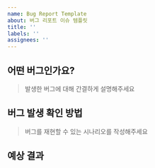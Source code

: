 ```yaml
---
name: Bug Report Template
about: 버그 리포트 이슈 템플릿
title: ''
labels: ''
assignees: ''
---
```


## 어떤 버그인가요?

> 발생한 버그에 대해 간결하게 설명해주세요

## 버그 발생 확인 방법

> 버그를 재현할 수 있는 시나리오를 작성해주세요

## 예상 결과
